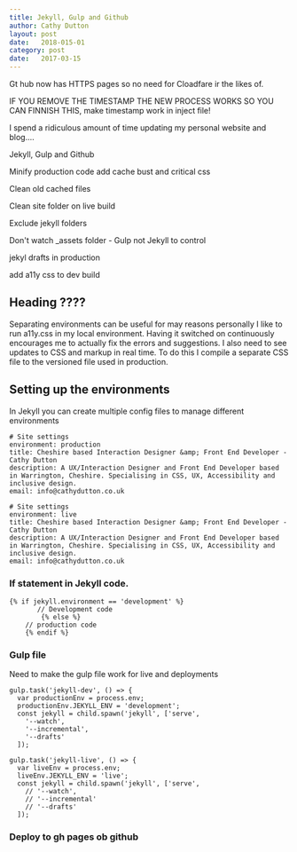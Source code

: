 ```yaml
---
title: Jekyll, Gulp and Github
author: Cathy Dutton
layout: post
date:   2018-015-01
category: post
date:   2017-03-15
---
```



Gt hub now has HTTPS pages so no need for Cloadfare ir the likes of.

IF YOU REMOVE THE TIMESTAMP THE NEW PROCESS WORKS SO YOU CAN FINNISH THIS, make timestamp work in inject file!

I spend a ridiculous amount of time updating my personal website and blog....

 Jekyll, Gulp and Github

 Minify production code
 add cache bust
 and critical css

 Clean old cached files

 Clean site folder on live build

  Exclude jekyll folders

 Don't watch _assets folder - Gulp not Jekyll to control

 jekyl drafts in production
 
 add a11y css to dev build

## Heading ????

Separating environments can be useful for may reasons personally I like to run a11y.css in my local environment. Having it switched on continuously encourages me to actually fix the errors and suggestions. I also need to see updates to CSS and markup in real time. To do this I compile a separate CSS file to the versioned file used in production.

## Setting up the environments

In Jekyll you can create multiple config files to manage different environments
<!-- <a href="https://jekyllrb.com/docs/configuration/" title="Jekyll config file documentation" target="_blank"></a> -->

<!-- #### _config_dev.yml &amp; _config.yml -->

```
# Site settings
environment: production
title: Cheshire based Interaction Designer &amp; Front End Developer - Cathy Dutton
description: A UX/Interaction Designer and Front End Developer based in Warrington, Cheshire. Specialising in CSS, UX, Accessibility and inclusive design.
email: info@cathydutton.co.uk
```


```
# Site settings
environment: live
title: Cheshire based Interaction Designer &amp; Front End Developer - Cathy Dutton
description: A UX/Interaction Designer and Front End Developer based in Warrington, Cheshire. Specialising in CSS, UX, Accessibility and inclusive design.
email: info@cathydutton.co.uk
```


### If statement in Jekyll code.

```
{% if jekyll.environment == 'development' %}
	   // Development code
		{% else %}
    // production code
    {% endif %}
```

### Gulp file

Need to make the gulp file work for live and deployments


```
gulp.task('jekyll-dev', () => {
  var productionEnv = process.env;
  productionEnv.JEKYLL_ENV = 'development';
  const jekyll = child.spawn('jekyll', ['serve',
    '--watch',
    '--incremental',
    '--drafts'
  ]);
```




```
gulp.task('jekyll-live', () => {
  var liveEnv = process.env;
  liveEnv.JEKYLL_ENV = 'live';
  const jekyll = child.spawn('jekyll', ['serve',
    // '--watch',
    // '--incremental'
    // '--drafts'
  ]);
```


### Deploy to gh pages ob github
